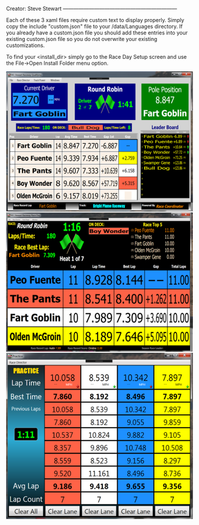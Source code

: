 Creator: Steve Stewart
——————————————————————

Each of these 3 xaml files require custom text to display properly.  Simply copy the include "custom.json" file to your <install directory>/data/Languages directory.  If you already have a custom.json file you should add these entries into your existing custom.json file so you do not overwrite your existing customizations.

To find your <install_dir> simply go to the Race Day Setup screen and use the File->Open Install Folder menu option.  

![alt text](./SlotTrack.png)
![alt text](./SlotTrack2.png)
![alt text](./SlotTrackPractice.png)



